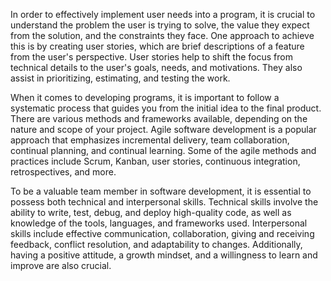 In order to effectively implement user needs into a program, it is crucial to understand the problem the user is trying to solve, the value they expect from the solution, and the constraints they face. One approach to achieve this is by creating user stories, which are brief descriptions of a feature from the user's perspective. User stories help to shift the focus from technical details to the user's goals, needs, and motivations. They also assist in prioritizing, estimating, and testing the work.

When it comes to developing programs, it is important to follow a systematic process that guides you from the initial idea to the final product. There are various methods and frameworks available, depending on the nature and scope of your project. Agile software development is a popular approach that emphasizes incremental delivery, team collaboration, continual planning, and continual learning. Some of the agile methods and practices include Scrum, Kanban, user stories, continuous integration, retrospectives, and more.

To be a valuable team member in software development, it is essential to possess both technical and interpersonal skills. Technical skills involve the ability to write, test, debug, and deploy high-quality code, as well as knowledge of the tools, languages, and frameworks used. Interpersonal skills include effective communication, collaboration, giving and receiving feedback, conflict resolution, and adaptability to changes. Additionally, having a positive attitude, a growth mindset, and a willingness to learn and improve are also crucial.
